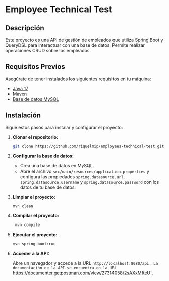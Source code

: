 # Employee Technical Test

## Descripción

Este proyecto es una API de gestión de empleados que utiliza Spring Boot y QueryDSL para interactuar con una base de
datos. Permite realizar operaciones CRUD sobre los empleados.

## Requisitos Previos

Asegúrate de tener instalados los siguientes requisitos en tu máquina:

- [Java 17](https://www.oracle.com/java/technologies/javase-jdk17-downloads.html)
- [Maven](https://maven.apache.org/download.cgi)
- [Base de datos MySQL](https://www.mysql.com/downloads/)

## Instalación

Sigue estos pasos para instalar y configurar el proyecto:

1. **Clonar el repositorio:**

   ```bash
   git clone https://github.com/riquelmip/employees-technical-test.git
   ```


2. **Configurar la base de datos:**

    - Crea una base de datos en MySQL.
    - Abre el archivo `src/main/resources/application.properties` y configura las
      propiedades `spring.datasource.url`, `spring.datasource.username` y `spring.datasource.password` con los datos de
      tu base de datos.


3. **Limpiar el proyecto:**

   ```bash
   mvn clean
   ```

4. **Compilar el proyecto:**

   ```bash 
    mvn compile
    ```

5. **Ejecutar el proyecto:**

    ```bash
    mvn spring-boot:run
    ```

6. **Acceder a la API:**

   Abre un navegador y accede a la URL `http://localhost:8080/api.
   La documentación de la API se encuentra en la URL `https://documenter.getpostman.com/view/27314058/2sAXxMfteU`.

